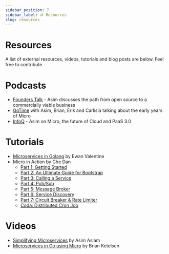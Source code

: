 ```yaml
---
sidebar_position: 7
sidebar_label: 🪙 Resources
slug: resources
---
```


# Resources

A list of external resources, videos, tutorials and blog posts are below. Feel free to contribute.

# Podcasts

- [Founders Talk](https://changelog.com/founderstalk/77) - Asim discusses the path from open source to a commercially viable business
- [GoTime](https://changelog.com/gotime/8) with Asim, Brian, Erik and Carlisia talking about the early years of Micro
- [InfoQ](https://www.infoq.com/podcasts/microservices-go-micro-paas3/) - Asim on Micro, the future of Cloud and PaaS 3.0

# Tutorials

- [Microservices in Golang](https://ewanvalentine.io/microservices-in-golang-part-1/) by Ewan Valentine
- Micro in Action by Che Dan
  - [Part 1: Getting Started](https://itnext.io/micro-in-action-getting-started-a79916ae3cac)
  - [Part 2: An Ultimate Guide for Bootstrap](https://itnext.io/micro-in-action-part-2-71230f01d6fb)
  - [Part 3: Calling a Service](https://itnext.io/micro-in-action-part-3-calling-a-service-55d865928f11)
  - [Part 4: Pub/Sub](https://medium.com/@dche423/micro-in-action-part4-pub-sub-564f3b054ecd)
  - [Part 5: Message Broker](https://itnext.io/micro-in-action-part-5-message-broker-a3decf07f26a)
  - [Part 6: Service Discovery](https://itnext.io/micro-in-action-part6-service-discovery-f988988e5936)
  - [Part 7: Circuit Breaker & Rate Limiter](https://itnext.io/micro-in-action-7-circuit-breaker-rate-limiter-431ccff6a120)
  - [Coda: Distributed Cron Job](https://itnext.io/micro-in-action-coda-distributed-cron-job-a2b577885b24)

# Videos

- [Simplifying Microservices](https://www.youtube.com/watch?v=xspaDovwk34) by Asim Aslam
- [Microservices in Go using Micro](https://www.youtube.com/watch?v=OcjMi9cXItY) by Brian Ketelsen
